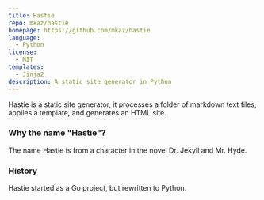 ```yaml
---
title: Hastie
repo: mkaz/hastie
homepage: https://github.com/mkaz/hastie
language:
  - Python
license:
  - MIT
templates:
  - Jinja2
description: A static site generator in Python
---
```


Hastie is a static site generator, it processes a folder of markdown text files, applies a template, and generates an HTML site.

### Why the name "Hastie"?

The name Hastie is from a character in the novel Dr. Jekyll and Mr. Hyde.

### History 

Hastie started as a Go project, but rewritten to Python.
